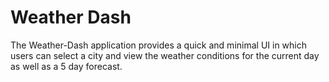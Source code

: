 # Weather Dash
The Weather-Dash application provides a quick and minimal UI in which users can select a city and view the weather conditions for the current day as well as a 5 day forecast.
